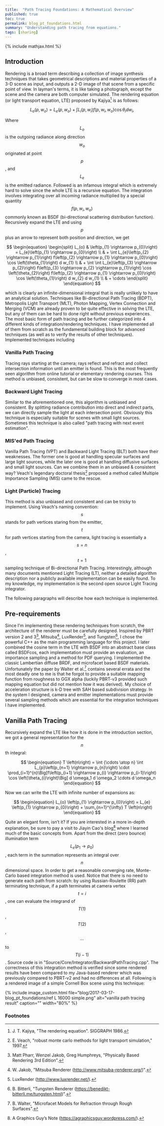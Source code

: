```yaml
---
title:  "Path Tracing Foundations: A Mathematical Overview"
published: true
toc: true
permalink: blog_pt_foundations.html
summary: "Understanding path tracing from equations."
tags: [sharing]
---
```


{% include mathjax.html %}

## Introduction

Rendering is a broad term describing a collection of image synthesis techniques that takes geometrical descriptions and material properties of a 3-D scene as input, and outputs a 2-D image of that scene from a specific point of view. In layman's terms, it is like taking a photograph, except the scene and the camera are both computer simulated. The rendering equation (or light transport equation, LTE) proposed by Kajiya[^1] is as follows:

$$
\begin{equation}
    L_{o}\left(p, w_{o}\right)=L_{e}\left(p, w_{o}\right)+\int L_{i}\left(p, w_{i}\right) f\left(p, w_{i}, w_{o}\right) \cos \theta_{i} d w_{i},
\end{equation}
$$

Where $$ L_{o} $$ is the outgoing radiance along direction $$ w_{o} $$ originated at point $$ p $$, and $$ L_{e} $$ is the emitted radiance. Followed is an infamous integral which is extremely hard to solve since the whole LTE is a recursive equation. The integration involves integrating over all incoming radiance multiplied by a special quantity $$ f\left(p, w_{i}, w_{o}\right) $$ commonly known as BSDF (bi-directional scattering distribution function). Recursively expand the LTE and using $$ p $$ plus an arrow to represent both position and direction, we get

$$
\begin{equation}
\begin{split}
    L_{o} & \left(p_{1} \rightarrow p_{0}\right) = L_{e}\left(p_{1} \rightarrow p_{0}\right) \\
    & + \int L_{e}\left(p_{2} \rightarrow p_{1}\right) f\left(p_{2} \rightarrow p_{1} \rightarrow p_{0}\right) \cos \left(\theta_{1}\right) d w_{1} \\
    & + \int \int L_{e}\left(p_{3} \rightarrow p_{2}\right) f\left(p_{3} \rightarrow p_{2} \rightarrow p_{1}\right) \cos \left(\theta_{2}\right) f\left(p_{2} \rightarrow p_{1} \rightarrow p_{0}\right) \cos \left(\theta_{1}\right) d w_{2} d w_{1} \\
    & + \cdots
\end{split}
\end{equation}
$$

which is clearly an infinite-dimensional integral that is really unlikely to have an analytical solution. Techniques like Bi-directional Path Tracing (BDPT), Metropolis Light Transport (MLT), Photon Mapping, Vertex Connection and Merging (VCM) are already proven to be quite effective in solving the LTE, but any of them can be hard to done right without previous experiences. The most basic form of path tracing and be further categorized into 4 different kinds of integration/rendering techniques. I have implemented all of them from scratch as the fundamental building block for advanced techniques (as well as to verify the results of other techniques). Implemented techniques including

### Vanilla Path Tracing

Tracing rays starting at the camera; rays reflect and refract and collect intersection information until an emitter is found. This is the most frequently seen algorithm from online tutorial or elementary rendering courses. This method is unbiased, consistent, but can be slow to converge in most cases.

### Backward Light Tracing

Similar to the aforementioned one, this algorithm is unbiased and consistent. By splitting radiance contribution into direct and indirect parts, we can directly sample the light at each intersection point. Obviously this technique is especially suitable for scenes with small light sources. Sometimes this technique is also called "path tracing with next event estimation".

### MIS'ed Path Tracing

Vanilla Path Tracing (VPT) and Backward Light Tracing (BLT) both have their weaknesses. The former one is good at handling specular surfaces and large light sources, while the later one is good at handling diffusive surfaces and small light sources. Can we combine them in an unbiased & consistent way? Veach's legendary doctoral thesis[^2] proposed a method called Multiple Importance Sampling (MIS) came to the rescue.

### Light (Particle) Tracing

This method is also unbiased and consistent and can be tricky to implement. Using Veach's naming convention: $$ s $$ stands for path vertices staring from the emitter, $$ t $$ for path vertices starting from the camera, light tracing is essentially a $$ s=n $$, $$ t=1 $$ sampling technique of Bi-directional Path Tracing. Interestingly, although many documents mentioned Light Tracing (LT), neither a detailed algorithm description nor a publicly available implementation can be easily found. To my knowledge, my implementation is the second open source Light Tracing integrator.

The following paragraphs will describe how each technique is implemented.

## Pre-requirements

Since I'm implementing these rendering techniques from scratch, the architecture of the renderer must be carefully designed. Inspired by PBRT version 2 and 3[^3], Mitsuba[^4], LuxRender[^5], and Tungsten[^6], I chose the powerful C++ as the main programming language for this project. I later combined the cosine term in the LTE with BSDF into an abstract base class called BSDFcos, each implementation must provide an evaluation, an importance sampling and a method for PDF querying. I implemented the classic Lambertian diffuse BRDF, and microfacet based BSDF materials. Unfortunately the paper by Walter et al.[^7] contains several errata and the most deadly one to me is that he forgot to provide a suitable mapping function from roughness to GGX alpha (luckily PBRT-v3 provided such mapping equation but did not mention how it was derived). My choice of acceleration structure is k-D tree with SAH based subdivision strategy. In the system I designed, camera and emitter implementations must provide several sampling methods which are essential for the integration techniques I have implemented.

## Vanilla Path Tracing

Recursively expand the LTE like how it is done in the introduction section, we got a general representation for the $$ n $$th integral:

$$
\begin{equation}
    T \left(n\right) = \int {\cdots \atop n} \int L_{p}\left(p_{n+1} \rightarrow p_{n}\right)
    \cdot \prod_{i=1}^{n}\Big[f\left(p_{i+1} \rightarrow p_{i} \rightarrow p_{i-1}\right) \cos \left(\theta_{i}\right)\Big] d \omega_1 d \omega_2 \cdots d \omega_n
\end{equation}
$$

Now we can write the LTE with infinite number of expansions as:

$$
\begin{equation}
    L_{o} \left(p_{1} \rightarrow p_{0}\right) = L_{e} \left(p_{1} \rightarrow p_{0}\right)
    + \sum_{n=1}^{\infty} T \left(n\right)
\end{equation}
$$

Quite an elegant form, isn’t it? If you are interested in a more in-depth explanation, be sure to pay a visit to Jiayin Cao's blog[^8] where I learned much of the basic concepts from. Apart from the direct (zero bounce) illumination term $$ L_{e} \left(p_{1} \rightarrow p_{0}\right) $$, each term in the summation represents an integral over $$ n $$ dimensional space. In order to get a reasonable converging rate, Monte-Carlo based integration method is used. Notice that there is no need to generate each path from scratch: by using Russian-Roulette (RR) path terminating technique, if a path terminates at camera vertex $$ t = i $$, one can evaluate the integrand of $$ T \left(1\right) $$, $$ T \left(2\right) $$, $$ \cdots $$ to $$ T \left(i - 1\right) $$. Source code is in "Source/Core/Integrator/BackwardPathTracing.cpp". The correctness of this integration method is verified since some rendered results have been compared to my Java-based renderer which was previously compared to PBRT-v2 and had no differences at all. Following is a rendered image of a simple Cornell Box scene using this technique:

{% include image_custom.html file="blog/2017-03-17-blog_pt_foundations/ref L 16000 simple.png" alt="vanilla path tracing result" caption="" width="80%" %}

### Footnotes

[^1]: J. T. Kajiya, "The rendering equation". SIGGRAPH 1986. 
[^2]: E. Veach, "robust monte carlo methods for light transport simulation," 1997.
[^3]: Matt Pharr, Wenzel Jakob, Greg Humphreys, "Physically Based Rendering 3rd Edition".
[^4]: W. Jakob, "Mitsuba Renderer (http://www.mitsuba-renderer.org/)".
[^5]: LuxRender (http://www.luxrender.net/).
[^6]: B. Bitterli, "Tungsten Renderer (https://benedikt-bitterli.me/tungsten.html)". 
[^7]: B. Walter, "Microfacet Models for Refraction through Rough Surfaces".
[^8]: A Graphics Guy’s Note (https://agraphicsguy.wordpress.com/).